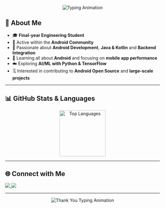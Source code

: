 <!-- markdownlint-disable MD033 MD041 -->

<p align="center">
  <img src="https://readme-typing-svg.demolab.com/?lines=Hey+WhatsApp!;This+is+Nirupam+Paul&font=Fira%20Code&center=true&width=500&height=50&duration=3000&pause=1000" alt="Typing Animation">
</p>
<!-- markdownlint-enable MD033 -->

## 🚀 About Me
- 🎓 **Final-year Engineering Student**
- 💚 Active within the **Android Community**
- 📱 Passionate about **Android Development**, **Java & Kotlin** and **Backend Integration**
- 🌱 Learning all about **Android** and focusing on **mobile app performance**
- ☁️ Exploring **AI/ML with Python & TensorFlow**
- 🗓️ Interested in contributing to **Android Open Source** and **large-scale projects**

---

## 📊 GitHub Stats & Languages
<p align="center">
  <img src="https://github-readme-stats.vercel.app/api/top-langs?username=101paul&show_icons=true&locale=en&layout=compact&theme=dark&langs_count=6&hide_border=false" height="150" alt="Top Languages" />
</p>

---

## 🌐 Connect with Me
<p align="left">
  <a href="https://www.linkedin.com/in/nirupam-paul101" title="Connect on LinkedIn">
    <img src="https://img.shields.io/badge/LinkedIn-0077B5?style=for-the-badge&logo=linkedin&logoColor=white"/>
  </a>
  <a href="mailto:paulnirupam204@gmail.com" title="Email Me">
    <img src="https://img.shields.io/badge/Gmail-D14836?style=for-the-badge&logo=gmail&logoColor=white"/>
  </a>
</p>

---

<p align="center">
  <img src="https://readme-typing-svg.demolab.com/?lines=Thank+you+for+visiting+my+profile!;See+you+next+time+%F0%9F%91%8B&font=Fira%20Code&center=true&width=500&height=50&duration=3000&pause=1000&color=000000" alt="Thank You Typing Animation">
</p>
